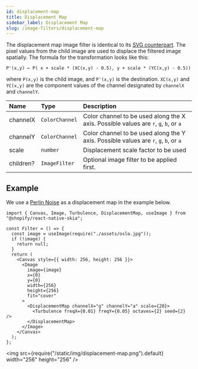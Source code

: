 ```yaml
---
id: displacement-map
title: Displacement Map
sidebar_label: Displacement Map
slug: /image-filters/displacement-map
---
```


The displacement map image filter is identical to its [SVG counterpart](https://developer.mozilla.org/en-US/docs/Web/SVG/Element/feDisplacementMap). The pixel values from the child image are used to displace the filtered image spatially.
The formula for the transformation looks like this:

```
P'(x,y) ← P( x + scale * (XC(x,y) - 0.5), y + scale * (YC(x,y) - 0.5))
```

where `P(x,y)` is the child image, and `P'(x,y)` is the destination. `XC(x,y)` and `YC(x,y)` are the component values of the channel designated by `channelX` and `channelY`.

| Name      | Type           |  Description                                                                          |
|:----------|:---------------|:--------------------------------------------------------------------------------------|
| channelX  | `ColorChannel` | Color channel to be used along the X axis. Possible values are `r`, `g`, `b`, or `a` |
| channelY  | `ColorChannel` | Color channel to be used along the Y axis. Possible values are `r`, `g`, `b`, or `a` |
| scale     | `number`       | Displacement scale factor to be used                                                  |
| children? | `ImageFilter`  | Optional image filter to be applied first.                                            | 

## Example

We use a [Perlin Noise](/docs/shaders/perlin-noise) as a displacement map in the example below.

```tsx twoslash
import { Canvas, Image, Turbulence, DisplacementMap, useImage } from "@shopify/react-native-skia";

const Filter = () => {
  const image = useImage(require("./assets/oslo.jpg"));
  if (!image) {
    return null;
  }
  return (
    <Canvas style={{ width: 256, height: 256 }}>
      <Image
        image={image}
        x={0}
        y={0}
        width={256}
        height={256}
        fit="cover"
      >
        <DisplacementMap channelX="g" channelY="a" scale={20}>
          <Turbulence freqX={0.01} freqY={0.05} octaves={2} seed={2} />
        </DisplacementMap>
      </Image>
    </Canvas>
  );
};
```

<img src={require("/static/img/displacement-map.png").default} width="256" height="256" />
